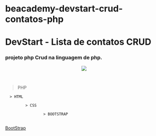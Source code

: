 # beacademy-devstart-crud-contatos-php


# DevStart - Lista de contatos CRUD

### projeto php Crud na linguagem de php.

<p align="center"><img src="./crud.gif"/></p>



<br/>

  > PHP
>
      > HTML
>
             > CSS
>
                     > BOOTSTRAP

##
[BootStrap](https://getbootstrap.com/)
